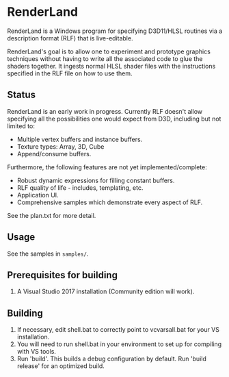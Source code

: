 # RenderLand

RenderLand is a Windows program for specifying D3D11/HLSL routines via a description format (RLF) that is live-editable. 

RenderLand's goal is to allow one to experiment and prototype graphics techniques without having to write all the associated code to glue the shaders together. It ingests normal HLSL shader files with the instructions specified in the RLF file on how to use them.

## Status
RenderLand is an early work in progress. Currently RLF doesn't allow specifying all the possibilities one would expect from D3D, including but not limited to:
* Multiple vertex buffers and instance buffers.
* Texture types: Array, 3D, Cube
* Append/consume buffers.

Furthermore, the following features are not yet implemented/complete:
* Robust dynamic expressions for filling constant buffers. 
* RLF quality of life - includes, templating, etc. 
* Application UI. 
* Comprehensive samples which demonstrate every aspect of RLF. 

See the plan.txt for more detail. 

## Usage
See the samples in `samples/`.

## Prerequisites for building
1. A Visual Studio 2017 installation (Community edition will work).

## Building
1. If necessary, edit shell.bat to correctly point to vcvarsall.bat for your VS installation.
2. You will need to run shell.bat in your environment to set up for compiling with VS tools.
3. Run 'build'. This builds a debug configuration by default. Run 'build release' for an optimized build. 
